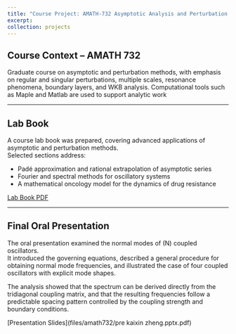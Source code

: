 ```yaml
---
title: "Course Project: AMATH-732 Asymptotic Analysis and Perturbation Theory"
excerpt: 
collection: projects
---
```

## Course Context – AMATH 732

Graduate course on asymptotic and perturbation methods, with emphasis on regular and singular perturbations, multiple scales, resonance phenomena, boundary layers, and WKB analysis. Computational tools such as Maple and Matlab are used to support analytic work

---

## Lab Book

A course lab book was prepared, covering advanced applications of asymptotic and perturbation methods.  
Selected sections address:  
- Padé approximation and rational extrapolation of asymptotic series  
- Fourier and spectral methods for oscillatory systems  
- A mathematical oncology model for the dynamics of drug resistance  

[Lab Book PDF](files/amath732/732_lab_book_kaixin_zheng__final_version.pdf)

---

## Final Oral Presentation

The oral presentation examined the normal modes of \(N\) coupled oscillators.  
It introduced the governing equations, described a general procedure for obtaining normal mode frequencies, and illustrated the case of four coupled oscillators with explicit mode shapes.  

The analysis showed that the spectrum can be derived directly from the tridiagonal coupling matrix, and that the resulting frequencies follow a predictable spacing pattern controlled by the coupling strength and boundary conditions.  

[Presentation Slides](files/amath732/pre kaixin zheng.pptx.pdf)

